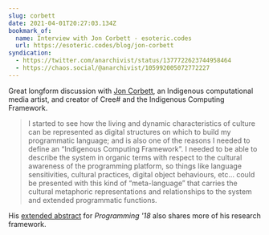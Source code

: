 ```yaml
---
slug: corbett
date: 2021-04-01T20:27:03.134Z
bookmark_of:
  name: Interview with Jon Corbett - esoteric.codes
  url: https://esoteric.codes/blog/jon-corbett
syndication:
  - https://twitter.com/anarchivist/status/1377722623744958464
  - https://chaos.social/@anarchivist/105992005072772227
---
```

Great longform discussion with [Jon Corbett](http://joncorbett.ca/), an Indigenous computational media artist, and creator of Cree# and the Indigenous Computing Framework.

> I started to see how the living and dynamic characteristics of culture can be represented as digital structures on which to build my programmatic language; and is also one of the reasons I needed to define an “Indigenous Computing Framework”. I needed to be able to describe the system in organic terms with respect to the cultural awareness of the programming platform, so things like language sensitivities, cultural practices, digital object behaviours, etc… could be presented with this kind of “meta-language” that carries the cultural metaphoric representations and relationships to the system and extended programmatic functions.

His [extended abstract](https://doi.org/10.1145/3191697.3213802) for _Programming '18_ also shares more of his research framework. 